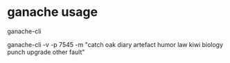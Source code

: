 # ganache usage

ganache-cli 

ganache-cli -v -p 7545 -m "catch oak diary artefact humor law kiwi biology punch upgrade other fault"



